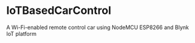 # IoTBasedCarControl
A Wi-Fi-enabled remote control car using NodeMCU ESP8266 and Blynk IoT platform 
